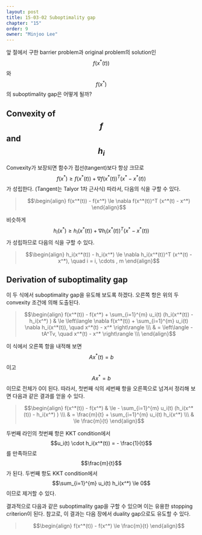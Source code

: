 ```yaml
---
layout: post
title: 15-03-02 Suboptimality gap
chapter: "15"
order: 9
owner: "Minjoo Lee"
---
```

앞 절에서 구한 barrier problem과 original problem의 solution인 $$f(x^*(t))$$와 $$f(x^*)$$의 suboptimality gap은 어떻게 될까?

## Convexity of $$f$$ and $$h_i$$
Convexity가 보장되면 함수가 접선(tangent)보다 항상 크므로 $$f(x^*) \ge f(x^*(t)) + \nabla f(x^*(t))^T (x^* - x^*(t))$$가 성립한다. (Tangent는 Talyor 1차 근사식)
따라서, 다음의 식을 구할 수 있다. 
>$$\begin{align}
f(x^*(t)) - f(x^*) \le \nabla f(x^*(t))^T (x^*(t) - x^*)
\end{align}$$


비슷하게 $$h_i(x^*) \ge h_i(x^*(t)) + \nabla h_i(x^*(t))^T (x^* - x^*(t))$$가 성립하므로 다음의 식을 구할 수 있다. 

>$$\begin{align}
h_i(x^*(t)) - h_i(x^*) \le \nabla h_i(x^*(t))^T (x^*(t) - x^*), \quad i = i, \cdots , m
\end{align}$$


## Derivation of suboptimality gap
이 두 식에서 suboptimality gap을 유도해 보도록 하겠다. 오른쪽 항은 위의 두 convexity 조건에 의해 도출된다.

>$$\begin{align}
f(x^*(t)) - f(x^*) + \sum_{i=1}^{m}  u_i(t) (h_i(x^*(t)) - h_i(x^*) ) 
    & \le 	\left\langle \nabla  f(x^*(t))  + \sum_{i=1}^{m} u_i(t) \nabla h_i(x^*(t)), \quad x^*(t) - x^* \right\rangle \\\
    & = \left\langle -tA^Tv,  \quad x^*(t) - x^* \right\rangle \\\
\end{align}$$

이 식에서 오른쪽 항을 내적해 보면 $$Ax^*(t) = b$$이고 $$Ax^* = b$$이므로 전체가 0이 된다.
따라서, 첫번째 식의 세번째 항을 오른쪽으로 넘겨서 정리해 보면 다음과 같은 결과를 얻을 수 있다.

>$$\begin{align}
f(x^*(t)) - f(x^*) & \le - \sum_{i=1}^{m}  u_i(t) (h_i(x^*(t)) - h_i(x^*) )  \\\
    & = \frac{m}{t} +  \sum_{i=1}^{m} u_i(t) h_i(x^*) \\\
    & \le \frac{m}{t}   
\end{align}$$

두번째 라인의 첫번째 항은 KKT condition에서 $$u_i(t) \cdot   h_i(x^*(t)) = - \frac{1}{t}$$를 만족하므로  $$\frac{m}{t}$$가 된다.  두번째 항도 KKT condition에서 $$\sum_{i=1}^{m} u_i(t)  h_i(x^*) \le 0$$이므로 제거할 수 있다.


결과적으로 다음과 같은 suboptimality gap을 구할 수 있으며 이는 유용한 stopping criterion이 된다. 참고로, 이 결과는 다음 장에서 duality gap으로도 유도할 수 있다.

>$$\begin{align}
f(x^*(t)) - f(x^*) \le \frac{m}{t}
\end{align}$$